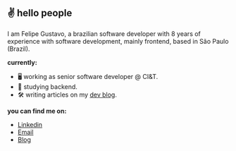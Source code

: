 ## ✌️ hello people

I am Felipe Gustavo, a brazilian software developer with 8 years of experience with software development, mainly frontend, based in São Paulo (Brazil).

**currently:**

- 🖥 working as senior software developer @ CI&T.
- 📔 studying backend.
- 🛠 writing articles on my [dev blog](https://www.felgus.dev).

**you can find me on:**

- [Linkedin](https://www.linkedin.com/in/felgus/)
- [Email](mailto:felipegdas07@gmail.com)
- [Blog](https://www.felgus.dev/blog)
